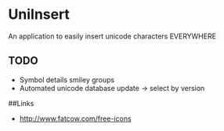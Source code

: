 # UniInsert
An application to easily insert unicode characters EVERYWHERE

## TODO
 - Symbol details smiley groups
 - Automated unicode database update -> select by version

##Links
 - http://www.fatcow.com/free-icons
